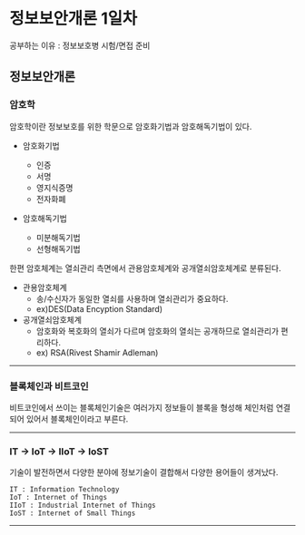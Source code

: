 정보보안개론 1일차
============================
공부하는 이유 : 정보보호병 시험/면접 준비

정보보안개론
--------------------------

### 암호학

 암호학이란 정보보호를 위한 학문으로 암호화기법과 암호해독기법이 있다.
 
 - 암호화기법
   - 인증
   - 서명
   - 영지식증명
   - 전자화폐
  
 - 암호해독기법
   - 미분해독기법
   - 선형해독기법
   
한편 암호체계는 열쇠관리 측면에서 관용암호체계와 공개열쇠암호체계로 분류된다.

 - 관용암호체계
   - 송/수신자가 동일한 열쇠를 사용하며 열쇠관리가 중요하다.
   - ex)DES(Data Encyption Standard)
 - 공개열쇠암호체계
   - 암호화와 복호화의 열쇠가 다르며 암호화의 열쇠는 공개하므로 열쇠관리가 편리하다.
   - ex) RSA(Rivest Shamir Adleman)
   
-------------------------

### 블록체인과 비트코인

비트코인에서 쓰이는 블록체인기술은 여러가지 정보들이 블록을 형성해 체인처럼 연결되어 있어서 블록체인이라고 부른다.

-------------------------

### IT → IoT → IIoT → IoST

기술이 발전하면서 다양한 분야에 정보기술이 결합해서 다양한 용어들이 생겨났다.

    IT : Information Technology
    IoT : Internet of Things
    IIoT : Industrial Internet of Things
    IoST : Internet of Small Things
   
---------------------------
